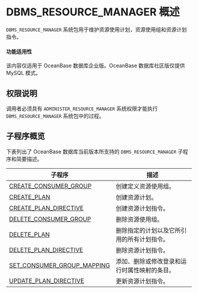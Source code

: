 # DBMS_RESOURCE_MANAGER 概述 

`DBMS_RESOURCE_MANAGER` 系统包用于维护资源使用计划，资源使用组和资源计划指令。

  <main id="notice" >
    <h4>功能适用性</h4>
    <p>该内容仅适用于 OceanBase 数据库企业版。OceanBase 数据库社区版仅提供 MySQL 模式。</p>
  </main>

## 权限说明 

调用者必须具有 `ADMINISTER_RESOURCE_MANAGER` 系统权限才能执行 `DBMS_RESOURCE_MANAGER` 系统包中的过程。

## 子程序概览 

下表列出了 OceanBase 数据库当前版本所支持的 `DBMS_RESOURCE_MANAGER` 子程序和简要描述。

|                                   子程序                                 |           描述           |
|--------------------------------------------------------------------------|------------------------|
| [CREATE_CONSUMER_GROUP](2.create-consumer-group-oracle.md)      | 创建定义资源使用组。             |
| [CREATE_PLAN](3.create-plan-oracle.md)                | 创建资源计划。                |
| [CREATE_PLAN_DIRECTIVE](4.create-plan-directive-oracle.md)      | 创建资源计划指令。              |
| [DELETE_CONSUMER_GROUP](5.delete-consume-group-oracle.md)      | 删除资源使用组。               |
| [DELETE_PLAN](6.delete-plan-oracle.md)                | 删除指定的计划以及它所引用的所有计划指令。  |
| [DELETE_PLAN_DIRECTIVE](7.delete-plan-directive-oracle.md)      | 删除资源计划指令。              |
| [SET_CONSUMER_GROUP_MAPPING](8.set-consumer-group-mappingn-directive-oracle.md) | 添加、删除或修改登录和运行时属性映射的条目。 |
| [UPDATE_PLAN_DIRECTIVE](9.update-plan-directive-oracle.md)      | 更新资源计划指令。              |

